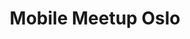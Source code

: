 ---
key: mobilemeetup
title: Mobile Meetup Oslo
category: communities
website: 'https://www.meetup.com/Mobile-Meetup-Oslo/'
---
